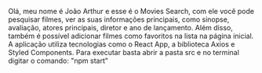 Olá, meu nome é João Arthur e esse é o Movies Search, com ele você pode pesquisar filmes, ver as suas informações principais, como sinopse, avaliação, atores principais, diretor e ano de lançamento.
Além disso, também é possível adicionar filmes como favoritos na lista na página inicial. 
A aplicação utiliza tecnologias como o React App, a biblioteca Axios e Styled Components.
Para executar basta abrir a pasta src e no terminal digitar o comando: "npm start"
